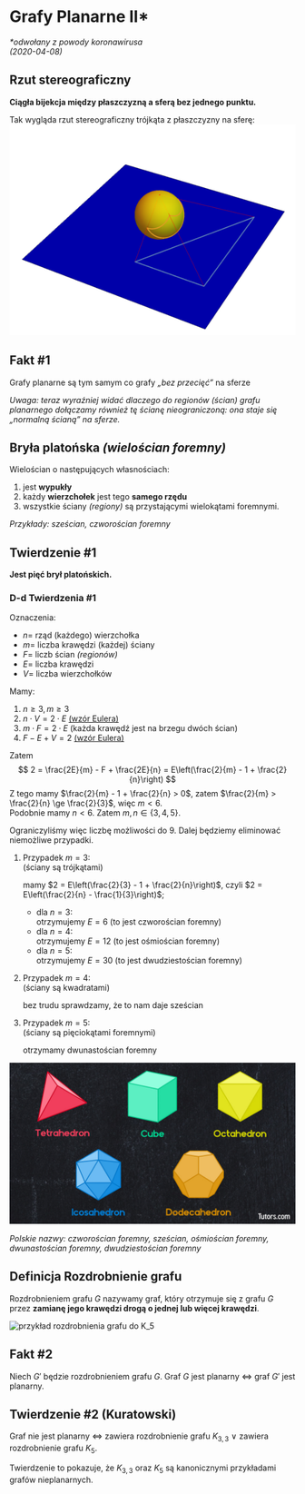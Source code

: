 # Grafy Planarne II\*
*\*odwołany z powody koronawirusa*\
*(2020-04-08)*

## Rzut stereograficzny

**Ciągła bijekcja między płaszczyzną a sferą bez jednego punktu.**

Tak wygląda rzut stereograficzny trójkąta z płaszczyzny na sferę:
![rzut stereograficzny](rzut-stereograficzny-trójkąt-sfera.png)

## $\text{Fakt}$ #1
Grafy planarne są tym samym co grafy *„bez przecięć”* na sferze

*Uwaga: teraz wyraźniej widać dlaczego do regionów (ścian) grafu planarnego dołączamy również tę ścianę nieograniczoną: ona staje się „normalną ścianą” na sferze.*

## Bryła platońska *(wielościan foremny)*
Wielościan o następujących własnościach:
1. jest **wypukły**
2. każdy **wierzchołek** jest tego **samego rzędu**
3. wszystkie ściany *(regiony)* są przystającymi wielokątami foremnymi.

*Przykłady: sześcian, czworościan foremny*

## $\text{Twierdzenie}$ #1
**Jest pięć brył platońskich.**

### D-d $\text{Twierdzenia}$ #1

Oznaczenia:
- $n =$ rząd (każdego) wierzchołka
- $m =$ liczba krawędzi (każdej) ściany
- $F =$ liczb ścian *(regionów)*
- $E =$ liczba krawędzi
- $V =$ liczba wierzchołków

Mamy:
1. $n \ge 3, m \ge 3$
2. $n \cdot V = 2 \cdot E$ [(wzór Eulera)](../2020-04-01/2020-04-01.md#texttwierdzenie-eulera)
3. $m \cdot F = 2 \cdot E$ (każda krawędź jest na brzegu dwóch ścian)
4. $F - E + V = 2$ [(wzór Eulera)](../2020-04-01/2020-04-01.md#texttwierdzenie-eulera)

Zatem
$$
2 = \frac{2E}{m} - F + \frac{2E}{n} = E\left(\frac{2}{m} - 1 + \frac{2}{n}\right)
$$
Z tego mamy $\frac{2}{m} - 1 + \frac{2}{n} > 0$, zatem $\frac{2}{m} > \frac{2}{n} \ge \frac{2}{3}$, więc $m < 6$.\
Podobnie mamy $n < 6$. Zatem $m,n \in \{3,4,5\}$.

Ograniczyliśmy więc liczbę możliwości do $9$. Dalej będziemy eliminować niemożliwe przypadki.

1. Przypadek $m = 3$:\
    (ściany są trójkątami)

    mamy $2 = E\left(\frac{2}{3} - 1 + \frac{2}{n}\right)$, czyli $2 = E\left(\frac{2}{n} - \frac{1}{3}\right)$;

    - dla $n = 3$:\
      otrzymujemy $E = 6$ (to jest czworościan foremny)
    - dla $n = 4$:\
      otrzymujemy $E = 12$ (to jest ośmiościan foremny)
    - dla $n = 5$:\
      otrzymujemy $E = 30$ (to jest dwudziestościan foremny)
2. Przypadek $m = 4$:\
    (ściany są kwadratami)

    bez trudu sprawdzamy, że to nam daje sześcian
3. Przypadek $m = 5$:\
    (ściany są pięciokątami foremnymi)

    otrzymamy dwunastościan foremny

![platonic solids](platonic-solids.jpg)

*Polskie nazwy: czworościan foremny, sześcian, ośmiościan foremny, dwunastościan foremny, dwudziestościan foremny*

## $\text{Definicja}$ Rozdrobnienie grafu
Rozdrobnieniem grafu $G$ nazywamy graf, który otrzymuje się z grafu $G$ przez **zamianę jego krawędzi drogą o jednej lub więcej krawędzi**.

![przykład rozdrobnienia grafu do $K_5$](rozdrobnienie-przykład.png)

## $\text{Fakt}$ #2
Niech $G'$ będzie rozdrobnieniem grafu $G$. Graf $G$ jest planarny $\iff$ graf $G'$ jest planarny.

## $\text{Twierdzenie}$ #2 (Kuratowski)
Graf nie jest planarny $\iff$ zawiera rozdrobnienie grafu $K_{3,3}$ $\lor$ zawiera rozdrobnienie grafu $K_5$.

Twierdzenie to pokazuje, że $K_{3,3}$ oraz $K_5$ są kanonicznymi przykładami grafów nieplanarnych.
